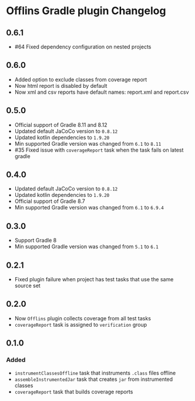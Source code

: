 # Offlins Gradle plugin Changelog

## 0.6.1
- #64 Fixed dependency configuration on nested projects


## 0.6.0
- Added option to exclude classes from coverage report
- Now html report is disabled by default
- Now xml and csv reports have default names: report.xml and report.csv 


## 0.5.0
- Official support of Gradle 8.11 and 8.12
- Updated default JaCoCo version to `0.8.12`
- Updated kotlin dependencies to `1.9.20`
- Min supported Gradle version was changed from `6.1` to `8.11`
- #35 Fixed issue with `coverageReport` task when the task fails on latest gradle


## 0.4.0

- Updated default JaCoCo version to `0.8.12`
- Updated kotlin dependencies to `1.9.20`
- Official support of Gradle 8.7
- Min supported Gradle version was changed from `6.1` to `6.9.4`


## 0.3.0

- Support Gradle 8
- Min supported Gradle version was changed from `5.1` to `6.1`


## 0.2.1

- Fixed plugin failure when project has test tasks that use the same source set


## 0.2.0

- Now `Offlins` plugin collects coverage from all test tasks
- `coverageReport` task is assigned to `verification` group


## 0.1.0

### Added

- `instrumentClassesOffline` task that instruments `.class` files offline
- `assembleInstrumentedJar` task that creates `jar` from instrumented classes
- `coverageReport` task that builds coverage reports

